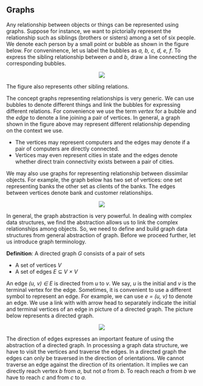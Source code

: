 ## Graphs

Any relationship between objects or things can be represented using graphs. Suppose for instance,
we want to pictorially represent the relationship such as siblings (brothers or sisters) among a 
set of six people. We denote each person by a small point or bubble as shown in the figure below.
For conveninence, let us label the bubbles as <i>a, b, c, d, e, f</i>. To express the sibling 
relationship between <i>a</i> and <i>b</i>, draw a line connecting the corresponding bubbles. 
<p style="text-align:center">
  <img src="../images/siblingGrpah.png">
</p> 
The figure also represents other sibling relations.

The concept graphs representing relationships is very generic. We can use bubbles to denote different
things and link the bubbles for expressing different relations. For convenience we use the term 
<i>vertex</i> for a bubble and the <i>edge</i> to denote a line joining a pair of vertices. In 
general, a graph shown in the figure above may represent different relationship depending on the
context we use.  

- The vertices may represent computers and the edges may denote if a pair of computers are directly connected. 
- Vertices may even represent cities in state and the edges denote whether direct train connectivity exists between a pair of cities.

We may also use graphs for representing relationship between dissimilar objects. For example, the
graph below has two set of vertices: one set representing banks the other set as clients of the
banks. The edges between vertices denote bank and customer relationships.
<p style="text-align:center">
  <img src="../images/bankClientGrpah.png">
</p> 

In general, the graph abstraction is very powerful. In dealing with complex data structures, we 
find the abstraction allows us to link the complex relationships among objects. So, we need to
define and build graph data structures from general abstraction of graph. Before we proceed 
further, let us introduce graph terminology. 

<strong>Definition</strong>: A directed graph <i>G</i> consists of a pair of sets
 
- A set of vertices <i>V</i>
- A set of edges <i>E</i> &#8838; <i>V &times; V</i>

An edge <i>(u, v) &isin; E</i> is directed from <i>u</i> to <i>v</i>. We say, <i>u</i> is the initial
and <i>v</i> is the terminal vertex for the edge. Sometimes, it is convenient to use a different
symbol to represent an edge. For example, we can use <i>e = (u, v)</i> to denote an edge. We use
a link with with arrow head to separately indicate the initial and terminal vertices of an edge in 
picture of a directed graph. The picture below represents a directed graph.
<p style="text-align:center">
  <img src="../images/directedGrpah.png">
</p> 
The direction of edges
expresses an important feature of using the abstraction of a directed graph. In processing a graph
data structure, we have to visit the vertices and traverse the edges. In a directed graph the 
edges can only be traversed in the direction of orientations. We cannot traverse an edge against 
the direction of its orientation. It implies we can directly reach vertex <i>b</i> from <i>a</i>, 
but not <i>a</i> from <i>b</i>. To reach reach <i>a</i> from <i>b</i> we have to reach <i>c</i>
and from <i>c</i> to <i>a</i>.

